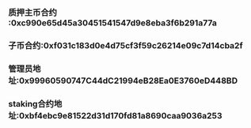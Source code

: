 ### 质押主币合约 :0xc990e65d45a30451541547d9e8eba3f6b291a77a
### 子币合约:0xf031c183d0e4d75cf3f59c26214e09c7d14cba2f
### 管理员地址:0x99960590747C44dC21994eB28Ea0E3760eD448BD
### staking合约地址:0xbf4ebc9e81522d31d170fd81a8690caa9036a253
